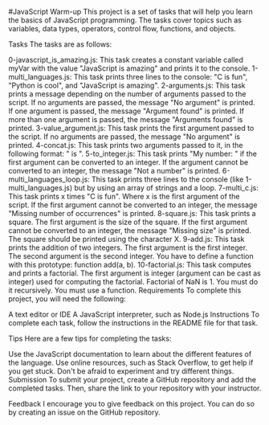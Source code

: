 #JavaScript Warm-up
This project is a set of tasks that will help you learn the basics of JavaScript programming. The tasks cover topics such as variables, data types, operators, control flow, functions, and objects.

Tasks
The tasks are as follows:

0-javascript_is_amazing.js: This task creates a constant variable called myVar with the value "JavaScript is amazing" and prints it to the console.
1-multi_languages.js: This task prints three lines to the console: "C is fun", "Python is cool", and "JavaScript is amazing".
2-arguments.js: This task prints a message depending on the number of arguments passed to the script. If no arguments are passed, the message "No argument" is printed. If one argument is passed, the message "Argument found" is printed. If more than one argument is passed, the message "Arguments found" is printed.
3-value_argument.js: This task prints the first argument passed to the script. If no arguments are passed, the message "No argument" is printed.
4-concat.js: This task prints two arguments passed to it, in the following format: " is ".
5-to_integer.js: This task prints "My number: <first argument converted in integer>" if the first argument can be converted to an integer. If the argument cannot be converted to an integer, the message "Not a number" is printed.
6-multi_languages_loop.js: This task prints three lines to the console (like 1-multi_languages.js) but by using an array of strings and a loop.
7-multi_c.js: This task prints x times "C is fun". Where x is the first argument of the script. If the first argument cannot be converted to an integer, the message "Missing number of occurrences" is printed.
8-square.js: This task prints a square. The first argument is the size of the square. If the first argument cannot be converted to an integer, the message "Missing size" is printed. The square should be printed using the character X.
9-add.js: This task prints the addition of two integers. The first argument is the first integer. The second argument is the second integer. You have to define a function with this prototype: function add(a, b).
10-factorial.js: This task computes and prints a factorial. The first argument is integer (argument can be cast as integer) used for computing the factorial. Factorial of NaN is 1. You must do it recursively. You must use a function.
Requirements
To complete this project, you will need the following:

A text editor or IDE
A JavaScript interpreter, such as Node.js
Instructions
To complete each task, follow the instructions in the README file for that task.

Tips
Here are a few tips for completing the tasks:

Use the JavaScript documentation to learn about the different features of the language.
Use online resources, such as Stack Overflow, to get help if you get stuck.
Don't be afraid to experiment and try different things.
Submission
To submit your project, create a GitHub repository and add the completed tasks. Then, share the link to your repository with your instructor.

Feedback
I encourage you to give feedback on this project. You can do so by creating an issue on the GitHub repository.
